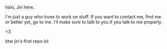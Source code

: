 haio, Jin here.

I'm just a guy who loves to work on stuff. If you want to contact me, find me or better yet, go to me. I'll make sure to talk to you if you talk to me properly.

<3

btw jin's first repo lol

<!---
takt-jin/takt-jin is a ✨ special ✨ repository because its `README.md` (this file) appears on your GitHub profile.
You can click the Preview link to take a look at your changes.
--->
